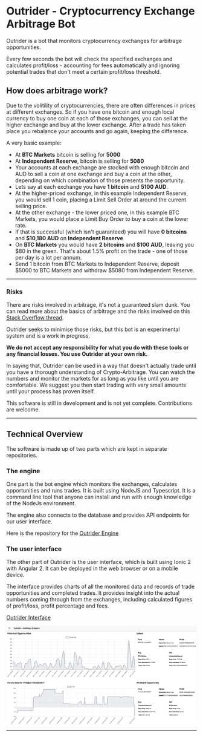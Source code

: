# Outrider - Cryptocurrency Exchange Arbitrage Bot
Outrider is a bot that monitors cryptocurrency exchanges for arbitrage opportunities.

Every few seconds the bot will check the specified exchanges and calculates profit/loss - accounting for fees automatically and ignoring potential trades that don't meet a certain profit/loss threshold.

## How does arbitrage work?
Due to the volitility of cryptocurrencies, there are often differences in prices at different exchanges. So if you have one bitcoin and enough local currency to buy one coin at each of those exchanges, you can sell at the higher exchange and buy at the lower exchange. After a trade has taken place you rebalance your accounts and go again, keeping the difference.

A very basic example:
* At **BTC Markets** bitcoin is selling for **5000**
* At **Independent Reserve**, bitcoin is selling for **5080**
* Your accounts at each exchange are stocked with enough bitcoin and AUD to sell a coin at one exchange and buy a coin at the other, depending on which combination of those presents the opportunity.
* Lets say at each exchange you have **1 bitcoin** and **5100 AUD**.
* At the higher-priced exchange, in this example Independent Reserve, you would sell 1 coin, placing a Limit Sell Order at around the current selling price.
* At the other exchange - the lower priced one, in this example BTC Markets, you would place a Limit Buy Order to buy a coin at the lower rate.
* If that is successful (which isn't guaranteed) you will have **0 bitcoins** and **$10,180 AUD** on **Independent Reserve**
* On **BTC Markets** you would have **2 bitcoins** and **$100 AUD**, leaving you $80 in the green. That's about 1.5% profit on the trade - one of those per day is a lot per annum.
* Send 1 bitcoin from BTC Markets to Independent Reserve, deposit $5000 to BTC Markets and withdraw $5080 from Independent Reserve.

***

### Risks
There are risks involved in arbitrage, it's not a guaranteed slam dunk. You can read more about the basics of arbitrage and the risks involved on this [Stack Overflow thread](https://bitcoin.stackexchange.com/questions/49819/cryptocurrency-arbitrage-what-do-i-need-to-know).

Outrider seeks to minimise those risks, but this bot is an experimental system and is a work in progress.

**We do not accept any responsibility for what you do with these tools or any financial losses. You use Outrider at your own risk.**

In saying that, Outrider can be used in a way that doesn't actually trade until you have a thorough understanding of Crypto-Arbitrage. You can watch the numbers and monitor the markets for as long as you like until you are comfortable. We suggest you then start trading with very small amounts until your process has proven itself.

This software is still in development and is not yet complete. Contributions are welcome.

***

## Technical Overview
The software is made up of two parts which are kept in separate repositories.

### The engine
One part is the bot engine which monitors the exchanges, calculates opportunities and runs trades. It is built using NodeJS and Typescript. It is a command line tool that anyone can install and run with enough knowledge of the NodeJs environment.

The engine also connects to the database and provides API endpoints for our user interface.

Here is the repository for the [Outrider Engine](https://github.com/deadlysyntax/outrider-engine)

### The user interface
The other part of Outrider is the user interface, which is built using Ionic 2 with Angular 2. It can be deployed in the web browser or on a mobile device.

The interface provides charts of all the monitored data and records of trade opportunities and completed trades. It provides insight into the actual numbers coming through from the exchanges, including calculated figures of profit/loss, profit percentage and fees.

[Outrider Interface](https://github.com/deadlysyntax/outrider-interface)

![Dashboard](assets/dashboard.png)

***
